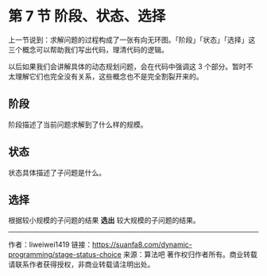 # 第 7 节 阶段、状态、选择

上一节说到：求解问题的过程构成了一张有向无环图。「阶段」「状态」「选择」这三个概念可以帮助我们写出代码，理清代码的逻辑。

以后如果我们会讲解具体的动态规划问题，会在代码中强调这 3 个部分。暂时不太理解它们也完全没有关系，这些概念也不是完全割裂开来的。

## 阶段

阶段描述了当前问题求解到了什么样的规模。

## 状态

状态具体描述了子问题是什么。

## 选择

根据较小规模的子问题的结果 **选出** 较大规模的子问题的结果。



---

作者：liweiwei1419
链接：https://suanfa8.com/dynamic-programming/stage-status-choice
来源：算法吧
著作权归作者所有。商业转载请联系作者获得授权，非商业转载请注明出处。